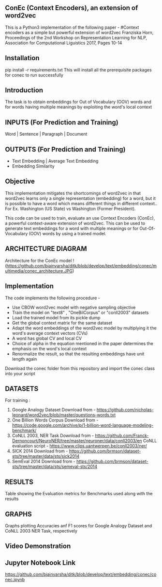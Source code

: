 ConEc (Context Encoders), an extension of word2vec
----------------------------------------------------
This is a Python3 implementation of the following paper - 
#Context encoders as a simple but powerful extension of word2vec
Franziska Horn, 
Proceedings of the 2nd Workshop on Representation Learning for NLP, 
Association for Computational Liguistics 2017, Pages 10-14

Installation
------------

pip install -r requirements.txt
This will install all the prerequisite packages	for conec to run successfully

Introduction
------------
The task is to obtain embeddings for Out of Vocabulary (OOV) words and for words having multiple meanings by exploiting the word's local context

INPUTS (For Prediction and Training)
------------------------------------
Word | Sentence | Paragraph | Document

OUTPUTS (For Prediction and Training)
-------------------------------------
- Text Embedding | Average Text Embedding
- Embedding Similarity

Objective
---------
This implementation mitigates the shortcomings of word2vec in that word2vec learns only a single representation (embedding) for a word, but it is possible to have a word which means different things in different context..
For Ex. Washington (US State) vs Washington (Former President).

This code can be used to train, evaluate an use Context Encoders (ConEc), a powerful context-aware extension of word2vec. This can be used to generate text embeddings for a word with multiple meanings or for Out-Of-Vocabulary (OOV) words by using a trained model. 

ARCHITECTURE DIAGRAM
--------------------
Architecture for the ConEc model
!(https://github.com/bjainvarsha/ditk/blob/develop/text/embedding/conec/multimedia/conec_architecture.JPG)

Implementation
--------------
The code implements the following procedure -
- Use CBOW word2vec model with negative sampling objective
- Train the model on "text8" , "OneBilCorpus" or "conll2003" datasets
- Load the trained model from its pickle dump
- Get the global context matrix for the same dataset
- Adapt the word embeddings of the word2vec model by multiplying it the 
  word's average context vectors (CVs)
- A word has global CV and local CV
- Choice of alpha in the equation mentioned in the paper determines the emphasis on the word's local context
- Renormalize the result, so that the resulting embeddings have unit length again

Download the conec folder from this repository and import the conec class into your script

DATASETS 
---------
For training :
1) Google Analogy Dataset
   Download from - https://github.com/nicholas-leonard/word2vec/blob/master/questions-words.txt
2) One Billion Words Corpus
   Download from - https://code.google.com/archive/p/1-billion-word-language-modeling-benchmark/
3) CoNLL 2003, NER Task
   Download from - https://github.com/Franck-Dernoncourt/NeuroNER/tree/master/neuroner/data/conll2003/en
   CoNLL evaluation script - https://www.clips.uantwerpen.be/conll2003/ner/
4) SICK 2014
   Download from - https://github.com/brmson/dataset-sts/tree/master/data/sts/sick2014	 	
5) SemEval 2014
   Download from - https://github.com/brmson/dataset-sts/tree/master/data/sts/semeval-sts/2014

RESULTS
-------
Table showing the Evaluation metrics for Benchmarks used along with the results


GRAPHS
------
Graphs plotting Accuracies anf F1 scores for Google Analogy Dataset and CoNLL 2003 NER Task, respectively

Video Demonstration
-------------------


Jupyter Notebook Link
---------------------
https://github.com/bjainvarsha/ditk/blob/develop/text/embedding/conec/conec.ipynb


